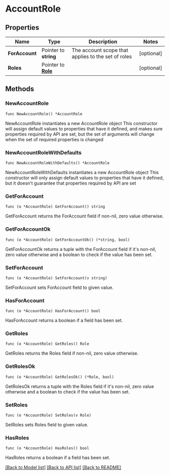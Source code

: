 # AccountRole

## Properties

Name | Type | Description | Notes
------------ | ------------- | ------------- | -------------
**ForAccount** | Pointer to **string** | The account scope that applies to the set of roles | [optional] 
**Roles** | Pointer to [**Role**](Role.md) |  | [optional] 

## Methods

### NewAccountRole

`func NewAccountRole() *AccountRole`

NewAccountRole instantiates a new AccountRole object
This constructor will assign default values to properties that have it defined,
and makes sure properties required by API are set, but the set of arguments
will change when the set of required properties is changed

### NewAccountRoleWithDefaults

`func NewAccountRoleWithDefaults() *AccountRole`

NewAccountRoleWithDefaults instantiates a new AccountRole object
This constructor will only assign default values to properties that have it defined,
but it doesn't guarantee that properties required by API are set

### GetForAccount

`func (o *AccountRole) GetForAccount() string`

GetForAccount returns the ForAccount field if non-nil, zero value otherwise.

### GetForAccountOk

`func (o *AccountRole) GetForAccountOk() (*string, bool)`

GetForAccountOk returns a tuple with the ForAccount field if it's non-nil, zero value otherwise
and a boolean to check if the value has been set.

### SetForAccount

`func (o *AccountRole) SetForAccount(v string)`

SetForAccount sets ForAccount field to given value.

### HasForAccount

`func (o *AccountRole) HasForAccount() bool`

HasForAccount returns a boolean if a field has been set.

### GetRoles

`func (o *AccountRole) GetRoles() Role`

GetRoles returns the Roles field if non-nil, zero value otherwise.

### GetRolesOk

`func (o *AccountRole) GetRolesOk() (*Role, bool)`

GetRolesOk returns a tuple with the Roles field if it's non-nil, zero value otherwise
and a boolean to check if the value has been set.

### SetRoles

`func (o *AccountRole) SetRoles(v Role)`

SetRoles sets Roles field to given value.

### HasRoles

`func (o *AccountRole) HasRoles() bool`

HasRoles returns a boolean if a field has been set.


[[Back to Model list]](../README.md#documentation-for-models) [[Back to API list]](../README.md#documentation-for-api-endpoints) [[Back to README]](../README.md)


